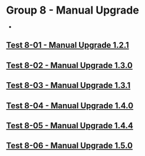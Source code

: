 Group 8 - Manual Upgrade
=======
-
[Test 8-01 - Manual Upgrade 1.2.1](8-01-Manual-Upgrade-1.2.1.md)
-
[Test 8-02 - Manual Upgrade 1.3.0](8-02-Manual-Upgrade-1.3.0.md)
-
[Test 8-03 - Manual Upgrade 1.3.1](8-03-Manual-Upgrade-1.3.1.md)
-
[Test 8-04 - Manual Upgrade 1.4.0](8-04-Manual-Upgrade-1.4.0.md)
-
[Test 8-05 - Manual Upgrade 1.4.4](8-05-Manual-Upgrade-1.4.4.md)
-
[Test 8-06 - Manual Upgrade 1.5.0](8-06-Manual-Upgrade-1.5.0.md)
-

